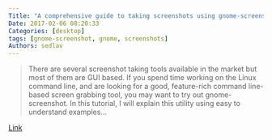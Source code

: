 ```yaml
---
Title: "A comprehensive guide to taking screenshots using gnome-screenshot"
Date: 2017-02-06 08:20:33
Categories: [desktop]
tags: [gnome-screenshot, gnome, screenshots]
Authors: sedlav
---
```


> There are several screenshot taking tools available in the market but most of them are GUI based. If you spend time working on the Linux command line, and are looking for a good, feature-rich command line-based screen grabbing tool, you may want to try out gnome-screenshot. In this tutorial, I will explain this utility using easy to understand examples...

[Link](https://www.howtoforge.com/tutorial/taking-screenshots-in-linux-using-gnome-screenshot/)
